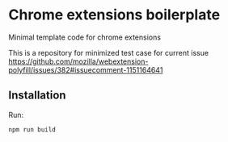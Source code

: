 # Chrome extensions boilerplate
Minimal template code for chrome extensions


This is a repository for minimized test case for current issue
https://github.com/mozilla/webextension-polyfill/issues/382#issuecomment-1151164641


## Installation

Run: 
```
npm run build
```
